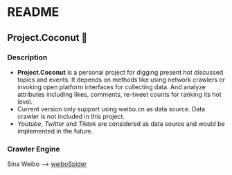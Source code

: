 # README

## Project.Coconut 🥥

### Description
- **Project.Coconut** is a personal project for digging present hot discussed topics and events. It depends on methods like using network crawlers or invoking open platform interfaces for collecting data. And analyze attributes including likes, comments, re-tweet counts for ranking its hot level.
- Current version only support using weibo.cn as data source. Data crawler is not included in this project.
- *Youtube*, *Twitter* and *Tiktok* are considered as data source and would be implemented in the future.

### Crawler Engine
Sina Weibo --> [weiboSpider](https://github.com/dataabc/weiboSpider)
